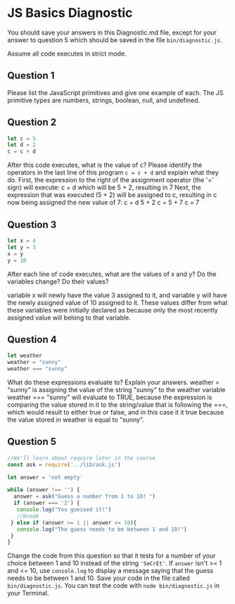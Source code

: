 # JS Basics Diagnostic

You should save your answers in this Diagnostic.md file, except for your answer to
question 5 which should be saved in the file `bin/diagnostic.js`.

Assume all code executes in strict mode.

## Question 1

Please list the JavaScript primitives and give one example of each.
The JS primitive types are numbers, strings, boolean, null, and undefined.
## Question 2

```js
let c = 5
let d = 2
c = c + d

```

After this code executes, what is the value of c?  Please identify the operators in the last line of this program `c = c + d` and explain what they do.
First, the expression to the right of the assignment operator (the '=' sign) will execute: c + d which will be 5 + 2, resulting in 7
Next, the expression that was executed (5 + 2) will be assigned to c, resulting in c now being assigned the new value of 7:
  c + d
  5 + 2
  c = 5 + 7
  c = 7

## Question 3

```js
let x = 4
let y = 3
x = y
y = 10
```

After each line of code executes, what are the values of x and y?  Do the variables change?  Do their values?

<!-- solution below -->
variable x will newly have the value 3 assigned to it, and variable y will have the newly assigned value of 10 assigned to it. These values differ from what these variables were initially declared as because only the most recently assigned value will belong to that variable.

## Question 4

```js
let weather
weather = "sunny"
weather === "sunny"
```

What do these expressions evaluate to?  Explain your answers.
weather = "sunny" is assigning the value of the string "sunny" to the weather variable
weather === "sunny" will evaluate to TRUE, because the expression is comparing the value stored in it to the string/value that is following the ===, which would result to either true or false, and in this case it it true because the value stored in weather is equal to "sunny".

## Question 5

```js
//We'll learn about require later in the course
const ask = require('../lib/ask.js')

let answer = 'not empty'

while (answer !== '') {
  answer = ask("Guess a number from 1 to 10! ")
  if (answer === '2') {
   console.log("You guessed it!")
   //break
 } else if (answer >= 1 || answer <= 10){
   console.log("The guess needs to be between 1 and 10!")
 }
}
```

Change the code from this question so that it tests for a number of your choice
between 1 and 10 instead of the string `'SeCrEt'`.  If `answer` isn't >= 1 and
<= 10, use `console.log` to display a message saying that the guess needs to
be between 1 and 10.  Save your code in the file called `bin/diagnostic.js`.
You can test the code with `node bin/diagnostic.js` in your Terminal.
